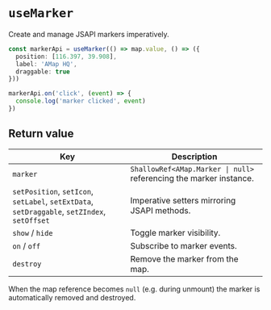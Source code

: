# `useMarker`

Create and manage JSAPI markers imperatively.

```ts
const markerApi = useMarker(() => map.value, () => ({
  position: [116.397, 39.908],
  label: 'AMap HQ',
  draggable: true
}))

markerApi.on('click', (event) => {
  console.log('marker clicked', event)
})
```

## Return value

| Key | Description |
| --- | --- |
| `marker` | `ShallowRef<AMap.Marker \| null>` referencing the marker instance. |
| `setPosition`, `setIcon`, `setLabel`, `setExtData`, `setDraggable`, `setZIndex`, `setOffset` | Imperative setters mirroring JSAPI methods. |
| `show` / `hide` | Toggle marker visibility. |
| `on` / `off` | Subscribe to marker events. |
| `destroy` | Remove the marker from the map. |

When the map reference becomes `null` (e.g. during unmount) the marker is automatically removed and destroyed.
